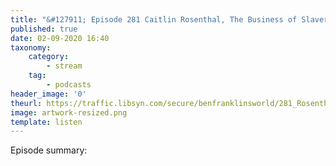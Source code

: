 ```yaml
---
title: "&#127911; Episode 281 Caitlin Rosenthal, The Business of Slavery - Ben Franklin’s World"
published: true
date: 02-09-2020 16:40
taxonomy:
    category:
        - stream
    tag:
        - podcasts
header_image: '0'
theurl: https://traffic.libsyn.com/secure/benfranklinsworld/281_Rosenthal.mp3
image: artwork-resized.png
template: listen
--- 
```

Episode summary: 
